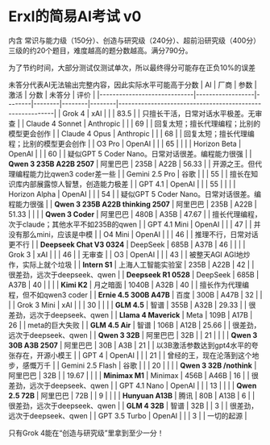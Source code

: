 # Erxl的简易AI考试 v0
内含 常识与能力级（150分）、创造与研究级（240分）、超前沿研究级（400分） 三级的约20个题目，难度越高的题分数越高。满分790分。

为了节约时间，大部分测试仅测试单次，所以最终得分可能存在正负10%的误差

未答分代表AI无法输出完整内容，因此实际水平可能高于分数
| AI                          | 厂商             | 参数   | 激活   | 分数   | 未答分 | 评价                                                     |
|-----------------------------|------------------|--------|--------|--------|--------|----------------------------------------------------------|
| Grok 4                      | xAI              |        |        | 83.5   |        | 只擅长干活，日常对话水平极差。无审查                     |
| Claude 4 Sonnet             | Anthropic        |        |        | 69     |        | 回复太短；擅长代理编程；比别的模型更会创作               |
| Claude 4 Opus               | Anthropic        |        |        | 68     |        | 回复太短；擅长代理编程；比别的模型更会创作               |
| O3 Pro                      | OpenAI           |        |        | 65     |        |                                                          |
| Horizon Beta                | OpenAI           |        |        | 60     |        | 疑似GPT 5 Coder Nano。日常对话很差。编程能力很强         |
| **Qwen 3 235B A22B 2507**   | 阿里巴巴         | 235B   | A22B   | 56.33  |        | 开源之王。但代理编程能力比qwen3 coder差一些              |
| Gemini 2.5 Pro              | 谷歌             |        |        | 55     |        | 擅长在知识库内部展露惊人智慧，创造能力极差               |
| GPT 4.1                     | OpenAI           |        |        | 55     |        |                                                          |
| Horizon Alpha               | OpenAI           |        |        | 54     |        | 疑似GPT 5 Coder Nano。日常对话很差。编程能力很强         |
| **Qwen 3 235B A22B thinking 2507** | 阿里巴巴  | 235B   | A22B   | 51.33  |        |                                                          |
| **Qwen 3 Coder**            | 阿里巴巴         | 480B   | A35B   | 47.67  |        | 擅长代理编程，次于claude；其他水平不如235B的qwen         |
| GPT 4.1 Mini                | OpenAI           |        |        | 47     |        | 并没有那么mini，应该是中模                               |
| O4 Mini                     | OpenAI           |        |        | 46     |        | 推理不行，日常对话更不行                                 |
| **Deepseek Chat V3 0324**   | DeepSeek         | 685B   | A37B   | 46     |        |                                                          |
| Grok 3                      | xAI              |        |        | 46     |        | 无审查                                                   |
| O3                          | OpenAI           |        |        | 43     |        | 被整天AGI AGI地炒作，实际上就个垃圾                      |
| **Intern S1**               | 上海人工智能实验室 | 235B | A22B   | 42     |        | 很差劲，远次于deepseek、qwen                             |
| **Deepseek R1 0528**        | DeepSeek         | 685B   | A37B   | 40     |        |                                                          |
| **Kimi K2**                 | 月之暗面         | 1040B  | A32B   | 40     |        | 擅长作为代理编程，但不如qwen3 coder                      |
| **Ernie 4.5 300B A47B**     | 百度             | 300B   | A47B   | 32     |        |                                                          |
| Grok 3 Mini                 | xAI              |        |        | 30     |        |                                                          |
| **GLM 4.5**                 | 智谱             | 355B   | A32B   | 29.33  |        | 很差劲，远次于deepseek、qwen                             |
| **Llama 4 Maverick**        | Meta             | 109B   | A17B   | 26     |        | meta的巨大失败                                           |
| **GLM 4.5 Air**             | 智谱             | 106B   | A12B   | 25.66  |        | 很差劲，远次于deepseek、qwen                             |
| **Qwen 3 32B**              | 阿里巴巴         | 32B    |        | 21     |        |                                                          |
| **Qwen 3 30B A3B 2507**     | 阿里巴巴         | 30B    | A3B    | 21     |        | 以3B激活参数达到gpt4水平的夸张存在，开源小模王           |
| GPT 4                       | OpenAI           |        |        | 21     |        | 曾经的王，现在沦落到这个地步，感慨万千                   |
| Gemini 2.5 Flash            | 谷歌             |        |        | 20     |        |                                                          |
| **Qwen 3 32B /nothink**     | 阿里巴巴         | 32B    |        | 19.67  |        |                                                          |
| **Minimax M1**              | Minimax          | 456B   | A46B   | 16     |        | 很差劲，远次于deepseek、qwen                             |
| GPT 4.1 Nano                | OpenAI           |        |        | 13     |        |                                                          |
| **Qwen 2.5 72B**            | 阿里巴巴         | 72B    |        | 9      |        |                                                          |
| **Hunyuan A13B**            | 腾讯             | 80B    | A13B   | 6      |        | 很差劲，远次于deepseek、qwen                             |
| **GLM 4 32B**               | 智谱             | 32B    |        | 3      |        | 很差劲，远次于deepseek、qwen                             |
| GPT 3.5 Turbo               | OpenAI           |        |        | 3      |        | 一切的起源                                               |

只有Grok 4能在“创造与研究级”里拿到至少一分！


